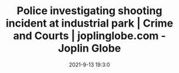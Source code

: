 ---
"title": "Police investigating shooting incident at industrial park | Crime and Courts | joplinglobe.com - Joplin Globe"
"date": "2021-9-13 19:3:0"
"feed_name": "GOOGLENEWSINDUSTRIAL"
"feed_website": "https://news.google.com/search?q=industrial%2Bincident&hl=en-US&gl=US&ceid=US:en"
"feed_rss": "https://news.google.com/rss/search?q=industrial%2Bincident&hl=en-US&gl=US&ceid=US:en"
"link": "https://www.joplinglobe.com/news/crime_and_courts/police-investigating-shooting-incident-at-industrial-park/article_4387adba-14c5-11ec-9446-9f596fbbadfb.html"
"file": "_posts/2021-1-1-38b3063b5f0565cc905718ad63f66ba472800bef.md"
"accident": "1"
"drilling": "0"
"dead": "0"
"injured": "0"
"where": "unknown site"
---